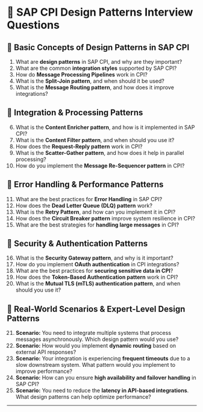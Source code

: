 # 📌 SAP CPI Design Patterns Interview Questions  

## 🔹 **Basic Concepts of Design Patterns in SAP CPI**  
1. What are **design patterns** in SAP CPI, and why are they important?  
2. What are the common **integration styles** supported by SAP CPI?  
3. How do **Message Processing Pipelines** work in CPI?  
4. What is the **Split-Join pattern**, and when should it be used?  
5. What is the **Message Routing pattern**, and how does it improve integrations?  

## 🔹 **Integration & Processing Patterns**  
6. What is the **Content Enricher pattern**, and how is it implemented in SAP CPI?  
7. What is the **Content Filter pattern**, and when should you use it?  
8. How does the **Request-Reply pattern** work in CPI?  
9. What is the **Scatter-Gather pattern**, and how does it help in parallel processing?  
10. How do you implement the **Message Re-Sequencer pattern** in CPI?  

## 🔹 **Error Handling & Performance Patterns**  
11. What are the best practices for **Error Handling** in SAP CPI?  
12. How does the **Dead Letter Queue (DLQ) pattern** work?  
13. What is the **Retry Pattern**, and how can you implement it in CPI?  
14. How does the **Circuit Breaker pattern** improve system resilience in CPI?  
15. What are the best strategies for **handling large messages** in CPI?  

## 🔹 **Security & Authentication Patterns**  
16. What is the **Security Gateway pattern**, and why is it important?  
17. How do you implement **OAuth authentication** in CPI integrations?  
18. What are the best practices for **securing sensitive data in CPI**?  
19. How does the **Token-Based Authentication pattern** work in CPI?  
20. What is the **Mutual TLS (mTLS) authentication pattern**, and when should you use it?  

## 🔹 **Real-World Scenarios & Expert-Level Design Patterns**  
21. **Scenario:** You need to integrate multiple systems that process messages asynchronously. Which design pattern would you use?  
22. **Scenario:** How would you implement **dynamic routing** based on external API responses?  
23. **Scenario:** Your integration is experiencing **frequent timeouts** due to a slow downstream system. What pattern would you implement to improve performance?  
24. **Scenario:** How can you ensure **high availability and failover handling** in SAP CPI?  
25. **Scenario:** You need to reduce the **latency in API-based integrations**. What design patterns can help optimize performance?  

---
